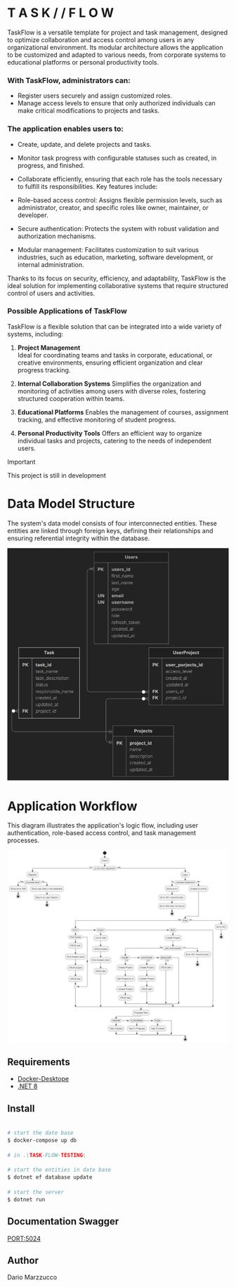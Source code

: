 # T A S K / / F L O W

TaskFlow is a versatile template for project and task management, designed to optimize collaboration and access control among users in any organizational environment. Its modular architecture allows the application to be customized and adapted to various needs, from corporate systems to educational platforms or personal productivity tools.

### With TaskFlow, administrators can:

- Register users securely and assign customized roles.
- Manage access levels to ensure that only authorized individuals can make critical modifications to projects and tasks.

### The application enables users to:

- Create, update, and delete projects and tasks.
- Monitor task progress with configurable statuses such as created, in progress, and finished.
- Collaborate efficiently, ensuring that each role has the tools necessary to fulfill its responsibilities.
Key features include:

- Role-based access control: Assigns flexible permission levels, such as administrator, creator, and specific roles like owner, maintainer, or developer.
- Secure authentication: Protects the system with robust validation and authorization mechanisms.
- Modular management: Facilitates customization to suit various industries, such as education, marketing, software development, or internal administration.

Thanks to its focus on security, efficiency, and adaptability, TaskFlow is the ideal solution for implementing collaborative systems that require structured control of users and activities.

### Possible Applications of TaskFlow
TaskFlow is a flexible solution that can be integrated into a wide variety of systems, including:

1. **Project Management**  
   Ideal for coordinating teams and tasks in corporate, educational, or creative environments, ensuring efficient organization and clear progress tracking.  

2. **Internal Collaboration Systems**
Simplifies the organization and monitoring of activities among users with diverse roles, fostering structured cooperation within teams.

3. **Educational Platforms**
Enables the management of courses, assignment tracking, and effective monitoring of student progress.

4. **Personal Productivity Tools**
Offers an efficient way to organize individual tasks and projects, catering to the needs of independent users.

> [!IMPORTANT]
> This project is still in development

# Data Model Structure

The system's data model consists of four interconnected entities. These entities are linked through foreign keys, defining their relationships and ensuring referential integrity within the database.

![Models](/img/ArchDB.jpg)

# Application Workflow

This diagram illustrates the application's logic flow, including user authentication, role-based access control, and task management processes.

![Models](/img/AppArch.jpg)


## Requirements

- [Docker-Desktope](https://www.docker.com/products/docker-desktop/)
- [.NET 8](https://dotnet.microsoft.com/es-es/download)

## Install

```bash

# start the date base
$ docker-compose up db

# in .\TASK-FLOW-TESTING\

# start the entities in date base
$ dotnet ef database update

# start the server
$ dotnet run

```

## Documentation Swagger

[PORT:5024](http://localhost:5024/swagger/index.html)

## Author 

Dario Marzzucco 

